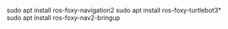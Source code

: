 sudo apt install ros-foxy-navigation2
sudo apt install ros-foxy-turtlebot3*
sudo apt install ros-foxy-nav2-bringup
